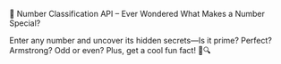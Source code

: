 🔢 Number Classification API – Ever Wondered What Makes a Number Special?

Enter any number and uncover its hidden secrets—Is it prime? Perfect? Armstrong? Odd or even? Plus, get a cool fun fact! 🚀🔍
